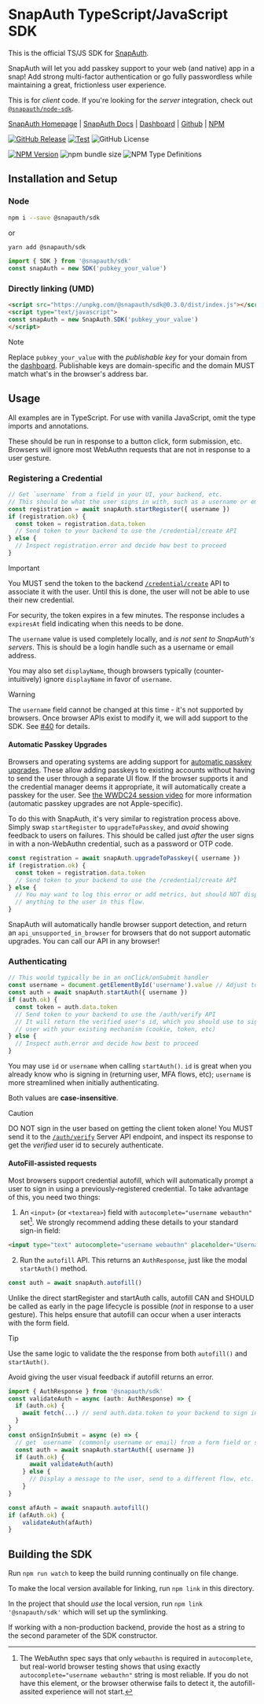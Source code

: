 # SnapAuth TypeScript/JavaScript SDK

This is the official TS/JS SDK for [SnapAuth](https://www.snapauth.app/?utm_source=GitHub&utm_campaign=sdk&utm_content=sdk-typescript).

SnapAuth will let you add passkey support to your web (and native) app in a snap!
Add strong multi-factor authentication or go fully passwordless while maintaining a great, frictionless user experience.

This is for _client_ code.
If you're looking for the _server_ integration, check out [`@snapauth/node-sdk`](https://github.com/snapauthapp/sdk-node).

[SnapAuth Homepage](https://www.snapauth.app?utm_source=GitHub&utm_campaign=sdk&utm_content=sdk-typescript)
| [SnapAuth Docs](https://docs.snapauth.app)
| [Dashboard](https://dashboard.snapauth.app)
| [Github](https://github.com/snapauthapp/sdk-typescript)
| [NPM](https://www.npmjs.com/package/@snapauth/sdk)

[![GitHub Release](https://img.shields.io/github/v/release/snapauthapp/sdk-typescript)](https://github.com/snapauthapp/sdk-typescript/releases)
[![Test](https://github.com/snapauthapp/sdk-typescript/actions/workflows/test.yml/badge.svg)](https://github.com/snapauthapp/sdk-typescript/actions/workflows/test.yml)
![GitHub License](https://img.shields.io/github/license/snapauthapp/sdk-typescript)

[![NPM Version](https://img.shields.io/npm/v/%40snapauth%2Fsdk)](https://www.npmjs.com/package/@snapauth/sdk)
![npm bundle size](https://img.shields.io/bundlephobia/minzip/%40snapauth%2Fsdk)
![NPM Type Definitions](https://img.shields.io/npm/types/%40snapauth%2Fsdk)


## Installation and Setup
### Node
```bash
npm i --save @snapauth/sdk
```
or
```bash
yarn add @snapauth/sdk
```

```typescript
import { SDK } from '@snapauth/sdk'
const snapAuth = new SDK('pubkey_your_value')
```

### Directly linking (UMD)
```html
<script src="https://unpkg.com/@snapauth/sdk@0.3.0/dist/index.js"></script>
<script type="text/javascript">
const snapAuth = new SnapAuth.SDK('pubkey_your_value')
</script>
```

> [!NOTE]
> Replace `pubkey_your_value` with the _publishable key_ for your domain from the [dashboard](https://dashboard.snapauth.app).
> Publishable keys are domain-specific and the domain MUST match what's in the browser's address bar.

## Usage
All examples are in TypeScript.
For use with vanilla JavaScript, omit the type imports and annotations.

These should be run in response to a button click, form submission, etc.
Browsers will ignore most WebAuthn requests that are not in response to a user gesture.

### Registering a Credential

```typescript
// Get `username` from a field in your UI, your backend, etc.
// This should be what the user signs in with, such as a username or email address
const registration = await snapAuth.startRegister({ username })
if (registration.ok) {
  const token = registration.data.token
  // Send token to your backend to use the /credential/create API
} else {
  // Inspect registration.error and decide how best to proceed
}
```

> [!IMPORTANT]
> You MUST send the token to the backend [`/credential/create`](https://docs.snapauth.app/server.html#create-a-credential) API to associate it with the user.
> Until this is done, the user will not be able to use their new credential.
>
> For security, the token expires in a few minutes.
> The response includes a `expiresAt` field indicating when this needs to be done.

The `username` value is used completely locally, and _is not sent to SnapAuth's servers_.
This is should be a login handle such as a username or email address.

You may also set `displayName`, though browsers typically (counter-intuitively) ignore `displayName` in favor of `username`.

> [!WARNING]
> The `username` field cannot be changed at this time - it's not supported by browsers.
> Once browser APIs exist to modify it, we will add support to the SDK.
> See [#40](https://github.com/snapauthapp/sdk-typescript/issues/40) for details.

#### Automatic Passkey Upgrades

Browsers and operating systems are adding support for [automatic passkey upgrades](/automatic-passkeys).
These allow adding passkeys to existing accounts without having to send the user through a separate UI flow.
If the browser supports it and the credential manager deems it appropriate, it will automatically create a passkey for the user.
See [the WWDC24 session video](https://developer.apple.com/videos/play/wwdc2024/10125/?time=38) for more information (automatic passkey upgrades are not Apple-specific).

To do this with SnapAuth, it's very similar to registration process above.
Simply swap `startRegister` to `upgradeToPasskey`, and _avoid_ showing feedback to users on failures.
This should be called just _after_ the user signs in with a non-WebAuthn credential, such as a password or OTP code.

```typescript
const registration = await snapAuth.upgradeToPasskey({ username })
if (registration.ok) {
  const token = registration.data.token
  // Send token to your backend to use the /credential/create API
} else {
  // You may want to log this error or add metrics, but should NOT display
  // anything to the user in this flow.
}
```

SnapAuth will automatically handle browser support detection, and return an `api_unsupported_in_browser` for browsers that do not support automatic upgrades.
You can call our API in any browser!


### Authenticating

```typescript
// This would typically be in an onClick/onSubmit handler
const username = document.getElementById('username').value // Adjust to your UI
const auth = await snapAuth.startAuth({ username })
if (auth.ok) {
  const token = auth.data.token
  // Send token to your backend to use the /auth/verify API
  // It will return the verified user's id, which you should use to sign in the
  // user with your existing mechanism (cookie, token, etc)
} else {
  // Inspect auth.error and decide how best to proceed
}
```

You may use `id` or `username` when calling `startAuth()`.
`id` is great when you already know who is signing in (returning user, MFA flows, etc); `username` is more streamlined when initially authenticating.

Both values are **case-insensitive**.

> [!CAUTION]
> DO NOT sign in the user based on getting the client token alone!
> You MUST send it to the [`/auth/verify`](https://docs.snapauth.app/server.html#verify-authentication-token) Server API endpoint, and inspect its response to get the _verified_ user id to securely authenticate.

#### AutoFill-assisted requests

Most browsers support credential autofill, which will automatically prompt a user to sign in using a previously-registered credential.
To take advantage of this, you need two things:

1) An `<input>` (or `<textarea>`) field with `autocomplete="username webauthn"` set[^1].
   We strongly recommend adding these details to your standard sign-in field:
```html
<input type="text" autocomplete="username webauthn" placeholder="Username" />
```

2) Run the `autofill` API.
   This returns an `AuthResponse`, just like the modal `startAuth()` method.
```typescript
const auth = await snapAuth.autofill()
```

Unlike the direct startRegister and startAuth calls, autofill CAN and SHOULD be called as early in the page lifecycle is possible (_not_ in response to a user gesture).
This helps ensure that autofill can occur when a user interacts with the form field.

> [!TIP]
> Use the same logic to validate the the response from both `autofill()` and `startAuth()`.
>
> Avoid giving the user visual feedback if autofill returns an error.

```typescript
import { AuthResponse } from '@snapauth/sdk'
const validateAuth = async (auth: AuthResponse) => {
  if (auth.ok) {
    await fetch(...) // send auth.data.token to your backend to sign in the user
  }
}
const onSignInSubmit = async (e) => {
  // get `username` (commonly username or email) from a form field or similar
  const auth = await snapAuth.startAuth({ username })
  if (auth.ok) {
      await validateAuth(auth)
    } else {
      // Display a message to the user, send to a different flow, etc.
    }
}

const afAuth = await snapauth.autofill()
if (afAuth.ok) {
    validateAuth(afAuth)
}
```

## Building the SDK

Run `npm run watch` to keep the build running continually on file change.

To make the local version available for linking, run `npm link` in this directory.

In the project that should _use_ the local version, run `npm link '@snapauth/sdk'` which will set up the symlinking.

If working with a non-production backend, provide the host as a string to the second parameter of the SDK constructor.

[^1]: The WebAuthn spec says that only `webauthn` is required in `autocomplete`, but real-world browser testing shows that using exactly `autocomplete="username webauthn"` string is most reliable.
If you do not have this element, or the browser otherwise fails to detect it, the autofill-assited experience will not start.
